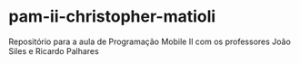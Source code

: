 # pam-ii-christopher-matioli
Repositório para a aula de Programação Mobile II com os professores João Siles e Ricardo Palhares
